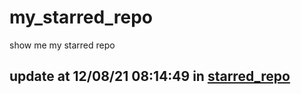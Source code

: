 # my_starred_repo
show me my starred repo

update at 12/08/21 08:14:49 in [starred_repo](./index.html)
---

